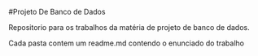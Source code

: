 #Projeto De Banco de Dados

Repositorio para os trabalhos da matéria de projeto de banco de dados.

Cada pasta contem um readme.md contendo o enunciado do trabalho

